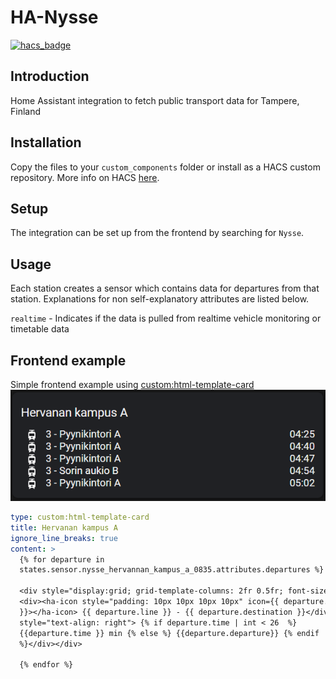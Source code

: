 # HA-Nysse

[![hacs_badge](https://img.shields.io/badge/HACS-Custom-41BDF5.svg?style=for-the-badge)](https://github.com/hacs/integration)

## Introduction

Home Assistant integration to fetch public transport data for Tampere, Finland

## Installation

Copy the files to your `custom_components` folder or install as a HACS custom repository. More info on HACS [here](https://hacs.xyz/).

## Setup

The integration can be set up from the frontend by searching for `Nysse`.

## Usage

Each station creates a sensor which contains data for departures from that station. Explanations for non self-explanatory attributes are listed below.

`realtime` - Indicates if the data is pulled from realtime vehicle monitoring or timetable data

## Frontend example

Simple frontend example using [custom:html-template-card](https://github.com/PiotrMachowski/Home-Assistant-Lovelace-HTML-Jinja2-Template-card)
![Example](https://github.com/warrior25/HA-Nysse/raw/main/docs/frontend_example.jpg)

```yaml
type: custom:html-template-card
title: Hervanan kampus A
ignore_line_breaks: true
content: >
  {% for departure in
  states.sensor.nysse_hervannan_kampus_a_0835.attributes.departures %}

  <div style="display:grid; grid-template-columns: 2fr 0.5fr; font-size: 20px">
  <div><ha-icon style="padding: 10px 10px 10px 10px" icon={{ departure.icon
  }}></ha-icon> {{ departure.line }} - {{ departure.destination }}</div><div
  style="text-align: right"> {% if departure.time | int < 26  %}
  {{departure.time }} min {% else %} {{departure.departure}} {% endif
  %}</div></div>

  {% endfor %}
  ```